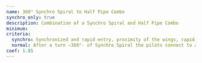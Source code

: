 ```yaml
---
name: 360° Synchro Spiral to Half Pipe Combo
synchro_only: true
description: Combination of a Synchro Spiral and Half Pipe Combo
minimum:
criteria:
  synchro: Synchronized and rapid entry, proximity of the wings, rapid and controlled connections and change of directions
  normal: After a turn –360°- of Synchro Spiral the pilots connect to a half pipe and exit it towards each other and start another 360° turn to the other direction in Synchro Spiral, after the turn another connection to a Half Pipe
coef: 1.85
---
```

